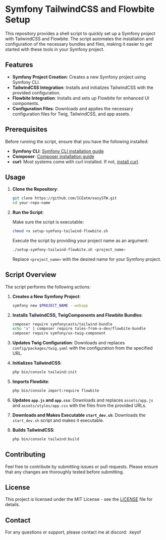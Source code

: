 # Symfony TailwindCSS and Flowbite Setup

This repository provides a shell script to quickly set up a Symfony project with TailwindCSS and Flowbite. The script automates the installation and configuration of the necessary bundles and files, making it easier to get started with these tools in your Symfony project.

## Features

- **Symfony Project Creation**: Creates a new Symfony project using Symfony CLI.
- **TailwindCSS Integration**: Installs and initializes TailwindCSS with the provided configuration.
- **Flowbite Integration**: Installs and sets up Flowbite for enhanced UI components.
- **Configuration Files**: Downloads and applies the necessary configuration files for Twig, TailwindCSS, and app assets.

## Prerequisites

Before running the script, ensure that you have the following installed:

- **Symfony CLI**: [Symfony CLI installation guide](https://symfony.com/download)
- **Composer**: [Composer installation guide](https://getcomposer.org/download/)
- **curl**: Most systems come with curl installed. If not, [install curl](https://curl.se/download.html).

## Usage

1. **Clone the Repository**:

    ```bash
    git clone https://github.com/ICEatm/easySTW.git
    cd your-repo-name
    ```

2. **Run the Script**:

    Make sure the script is executable:

    ```bash
    chmod +x setup-symfony-tailwind-flowbite.sh
    ```

    Execute the script by providing your project name as an argument:

    ```bash
    ./setup-symfony-tailwind-flowbite.sh <project_name>
    ```

    Replace `<project_name>` with the desired name for your Symfony project.

## Script Overview

The script performs the following actions:

1. **Creates a New Symfony Project**:
    ```bash
    symfony new $PROJECT_NAME --webapp
    ```

2. **Installs TailwindCSS, TwigComponents and Flowbite Bundles**:
    ```bash
    composer require symfonycasts/tailwind-bundle
    echo "a" | composer require tales-from-a-dev/flowbite-bundle
    composer require symfony/ux-twig-component
    ```

3. **Updates Twig Configuration**:
    Downloads and replaces `config/packages/twig.yaml` with the configuration from the specified URL.

4. **Initializes TailwindCSS**:
    ```bash
    php bin/console tailwind:init
    ```

5. **Imports Flowbite**:
    ```bash
    php bin/console import:require flowbite
    ```

6. **Updates `app.js` and `app.css`**:
    Downloads and replaces `assets/app.js` and `assets/styles/app.css` with the files from the provided URLs.

7. **Downloads and Makes Executable `start_dev.sh`**:
    Downloads the `start_dev.sh` script and makes it executable.

8. **Builds TailwindCSS**:
    ```bash
    php bin/console tailwind:build
    ```

## Contributing

Feel free to contribute by submitting issues or pull requests. Please ensure that any changes are thoroughly tested before submitting.

## License

This project is licensed under the MIT License - see the [LICENSE](LICENSE) file for details.

## Contact

For any questions or support, please contact me at discord: .keyof
